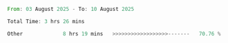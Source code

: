 <!--START_SECTION:waka-->

```rust
From: 03 August 2025 - To: 10 August 2025

Total Time: 3 hrs 26 mins

Other             8 hrs 19 mins   >>>>>>>>>>>>>>>>>>-------   70.76 %
```

<!--END_SECTION:waka-->
